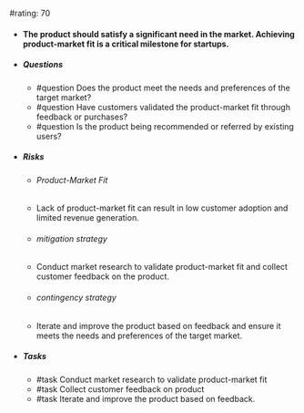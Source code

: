 #rating: 70
- #### The product should satisfy a significant need in the market. Achieving product-market fit is a critical milestone for startups.
- ##### Questions
  - #question Does the product meet the needs and preferences of the target market?
  - #question Have customers validated the product-market fit through feedback or purchases?
  - #question Is the product being recommended or referred by existing users?
- ##### Risks

  - ###### Product-Market Fit
  - Lack of product-market fit can result in low customer adoption and limited revenue generation.
  - ###### mitigation strategy
  - Conduct market research to validate product-market fit and collect customer feedback on the product.
  - ###### contingency strategy
  - Iterate and improve the product based on feedback and ensure it meets the needs and preferences of the target market.
- ##### Tasks
  - #task Conduct market research to validate product-market fit
  - #task  Collect customer feedback on product
  - #task  Iterate and improve the product based on feedback.


